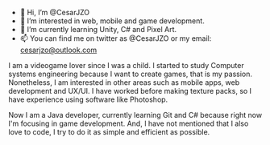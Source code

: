 - 👋 Hi, I’m @CesarJZO
- 👀 I’m interested in web, mobile and game development.
- 🌱 I’m currently learning Unity, C# and Pixel Art.
- 📫 You can find me on twitter as @CesarJZO or my email: cesarjzo@outlook.com

I am a videogame lover since I was a child. I started to study Computer systems engineering because I want to create games, that is my passion.
Nonetheless, I am interested in other areas such as mobile apps, web development and UX/UI. I have worked before making texture packs, so I have
experience using software like Photoshop.

Now I am a Java developer, currently learning Git and C# because right now I'm focusing in game development. And, I have not mentioned that I also
love to code, I try to do it as simple and efficient as possible.
